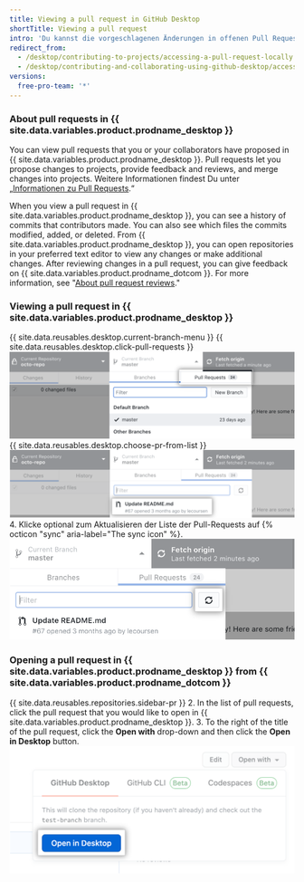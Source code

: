 ```yaml
---
title: Viewing a pull request in GitHub Desktop
shortTitle: Viewing a pull request
intro: 'Du kannst die vorgeschlagenen Änderungen in offenen Pull Requests auf {{ site.data.variables.product.prodname_desktop }} anzeigen.'
redirect_from:
  - /desktop/contributing-to-projects/accessing-a-pull-request-locally
  - /desktop/contributing-and-collaborating-using-github-desktop/accessing-a-pull-request-locally
versions:
  free-pro-team: '*'
---
```


### About pull requests in {{ site.data.variables.product.prodname_desktop }}
You can view pull requests that you or your collaborators have proposed in {{ site.data.variables.product.prodname_desktop }}. Pull requests let you propose changes to projects, provide feedback and reviews, and merge changes into projects. Weitere Informationen findest Du unter „[Informationen zu Pull Requests](/github/collaborating-with-issues-and-pull-requests/about-pull-requests).“

When you view a pull request in {{ site.data.variables.product.prodname_desktop }}, you can see a history of commits that contributors made. You can also see which files the commits modified, added, or deleted. From {{ site.data.variables.product.prodname_desktop }}, you can open repositories in your preferred text editor to view any changes or make additional changes. After reviewing changes in a pull request, you can give feedback on {{ site.data.variables.product.prodname_dotcom }}. For more information, see "[About pull request reviews](/github/collaborating-with-issues-and-pull-requests/about-pull-request-reviews)."

### Viewing a pull request in {{ site.data.variables.product.prodname_desktop }}
{{ site.data.reusables.desktop.current-branch-menu }}
{{ site.data.reusables.desktop.click-pull-requests }}
  ![Registerkarte „Pull-Requests“ im Dropdownmenü für den aktuellen Branch](/assets/images/help/desktop/branch-drop-down-pull-request-tab.png)
{{ site.data.reusables.desktop.choose-pr-from-list }}
  ![Liste der offenen Pull Requests im Repository](/assets/images/help/desktop/click-pull-request.png)
4. Klicke optional zum Aktualisieren der Liste der Pull-Requests auf {% octicon "sync" aria-label="The sync icon" %}. ![Synchronisierungsschaltfläche für die Aktualisierung](/assets/images/help/desktop/pull-request-list-sync.png)

### Opening a pull request in {{ site.data.variables.product.prodname_desktop }} from {{ site.data.variables.product.prodname_dotcom }}
{{ site.data.reusables.repositories.sidebar-pr }}
2. In the list of pull requests, click the pull request that you would like to open in {{ site.data.variables.product.prodname_desktop }}.
3. To the right of the title of the pull request, click the **Open with** drop-down and then click the **Open in Desktop** button. ![The Open in Desktop button](/assets/images/help/desktop/open-pr-in-desktop-button.png)
